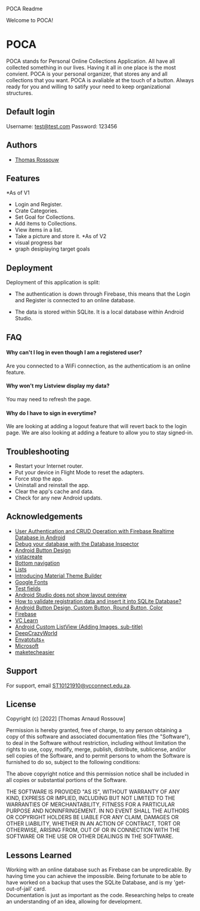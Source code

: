 POCA Readme

Welcome to POCA!

# POCA

POCA stands for Personal Online Collections Application.
All have all collected something in our lives. Having it all in one place is the most convient. 
POCA is your personal organizer, that stores any and all collections that you want. POCA is avaliable at the touch of a button.
Always ready for you and willing to satify your need to keep organizational structures.


## Default login

Username: test@test.com
Password: 123456


## Authors

- [Thomas Rossouw](ST10121910@vcconnect.edu.za)


## Features
*As of V1
- Login and Register.
- Crate Categories.
- Set Goal for Collections.
- Add items to Collections.
- View items in a list. 
- Take a picture and store it.
*As of V2
- visual progress bar 
- graph desiplaying target goals 


## Deployment

Deployment of this application is split:

* The authentication is down through Firebase, this means that the Login and Register is connected to an online database.

* The data is stored within SQLite. It is a local database within Android Studio.


## FAQ

#### Why can't I log in even though I am a registered user?

Are you connected to a WiFi connection, as the authenticatiom is an online feature.

#### Why won't my Listview display my data?

You may need to refresh the page.

#### Why do I have to sign in everytime?

We are looking at adding a logout feature that will revert back to the login page. 
We are also looking at adding a feature to allow you to stay signed-in.


## Troubleshooting
- Restart your Internet router.
- Put your device in Flight Mode to reset the adapters.
- Force stop the app.
- Uninstall and reinstall the app.
- Clear the app's cache and data.
- Check for any new Android updats.


## Acknowledgements

 - [User Authentication and CRUD Operation with Firebase Realtime Database in Android](https://www.geeksforgeeks.org/user-authentication-and-crud-operation-with-firebase-realtime-database-in-android/)
 - [Debug your database with the Database Inspector](https://developer.android.com/studio/inspect/database)
 - [Android Button Design](https://androiddvlpr.com/android-button-design/)
 - [vistacreate](https://create.vista.com/home/)
 - [Bottom navigation](https://material.io/components/bottom-navigation/android#using-bottom-navigation)
 - [Lists](https://material.io/components/lists)
 - [Introducing Material Theme Builder](https://material.io/blog/material-theme-builder)
 - [Google Fonts](https://fonts.google.com/icons?selected=Material+Icons&icon.query=add)
 - [Test fields](https://material.io/components/text-fields)
 - [Android Studio does not show layout preview](https://stackoverflow.com/questions/34499839/android-studio-does-not-show-layout-preview)
 - [How to validate registration data and insert it into SQLite Database?](https://stackoverflow.com/questions/30800366/how-to-validate-registration-data-and-insert-it-into-sqlite-database)
 - [Android Button Design, Custom Button, Round Button, Color](https://www.journaldev.com/19850/android-button-design-custom-round-color)
 - [Firebase](https://firebase.google.com/)
 - [VC Learn](https://myvc.iielearn.ac.za/ultra/)
 - [Android Custom ListView (Adding Images, sub-title)](https://www.javatpoint.com/android-custom-listview)
 - [DeepCrazyWorld](https://www.deepcrazyworld.com/how-to-make-barchart-graph-in-android-studio/)
 - [Envatotuts+](https://code.tutsplus.com/tutorials/how-to-generate-apk-and-signed-apk-files-in-android-studio--cms-37927)
 - [Microsoft](https://docs.microsoft.com/en-us/dotnet/api/android.content.intent.putextra?view=xamarin-android-sdk-12)
 - [maketecheasier](https://www.maketecheasier.com/fix-android-apps-not-working/)


## Support

For support, email ST10121910@vcconnect.edu.za.


## License

Copyright (c) [2022] [Thomas Arnaud Rossouw]

Permission is hereby granted, free of charge, to any person obtaining a copy
of this software and associated documentation files (the "Software"), to deal
in the Software without restriction, including without limitation the rights
to use, copy, modify, merge, publish, distribute, sublicense, and/or sell
copies of the Software, and to permit persons to whom the Software is
furnished to do so, subject to the following conditions:

The above copyright notice and this permission notice shall be included in all
copies or substantial portions of the Software.

THE SOFTWARE IS PROVIDED "AS IS", WITHOUT WARRANTY OF ANY KIND, EXPRESS OR
IMPLIED, INCLUDING BUT NOT LIMITED TO THE WARRANTIES OF MERCHANTABILITY,
FITNESS FOR A PARTICULAR PURPOSE AND NONINFRINGEMENT. IN NO EVENT SHALL THE
AUTHORS OR COPYRIGHT HOLDERS BE LIABLE FOR ANY CLAIM, DAMAGES OR OTHER
LIABILITY, WHETHER IN AN ACTION OF CONTRACT, TORT OR OTHERWISE, ARISING FROM,
OUT OF OR IN CONNECTION WITH THE SOFTWARE OR THE USE OR OTHER DEALINGS IN THE
SOFTWARE.


## Lessons Learned

Working with an online database such as Firebase can be unpredicable. 
By having time you can achieve the impossible. Being fortunate to be able to have worked on a backup that 
uses the SQLite Database, and is my 'get-out-of-jail' card.  
Documentation is just as important as the code. Researching helps to create an understanding of an idea, allowing for development.
